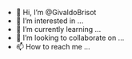 - 👋 Hi, I’m @GivaldoBrisot
- 👀 I’m interested in ...
- 🌱 I’m currently learning ...
- 💞️ I’m looking to collaborate on ...
- 📫 How to reach me ...

<!---
GivaldoBrisot/GivaldoBrisot is a ✨ special ✨ repository because its `README.md` (this file) appears on your GitHub profile.
You can click the Preview link to take a look at your changes.
--->
